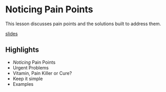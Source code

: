 # Noticing Pain Points
This lesson discusses pain points and the solutions built to address them.

[slides](https://dpi-we.github.io/slides-pain-points)

## Highlights
- *Noticing* Pain Points
- Urgent Problems
- Vitamin, Pain Killer or Cure?
- Keep it simple
- Examples
